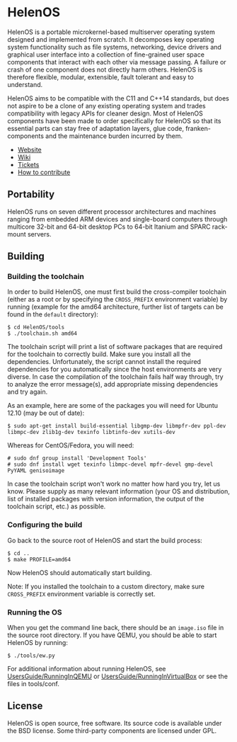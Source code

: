 # HelenOS

HelenOS is a portable microkernel-based multiserver operating
system designed and implemented from scratch. It decomposes key
operating system functionality such as file systems, networking,
device drivers and graphical user interface into a collection of
fine-grained user space components that interact with each other
via message passing. A failure or crash of one component does not
directly harm others. HelenOS is therefore flexible, modular,
extensible, fault tolerant and easy to understand.

HelenOS aims to be compatible with the C11 and C++14 standards, but does not
aspire to be a clone of any existing operating system and trades compatibility
with legacy APIs for cleaner design. Most of HelenOS components have been made
to order specifically for HelenOS so that its essential parts can stay free of
adaptation layers, glue code, franken-components and the maintenance burden
incurred by them.

* [Website](http://helenos.org)
* [Wiki](http://helenos.org/wiki)
* [Tickets](http://www.helenos.org/report/1)
* [How to contribute](http://www.helenos.org/wiki/HowToContribute)

## Portability

HelenOS runs on seven different processor architectures and machines ranging
from embedded ARM devices and single-board computers through multicore 32-bit
and 64-bit desktop PCs to 64-bit Itanium and SPARC rack-mount servers.

## Building

### Building the toolchain

In order to build HelenOS, one must first build the cross-compiler toolchain
(either as a root or by specifying the `CROSS_PREFIX` environment variable)
by running (example for the amd64 architecture, further list of targets can be
found in the `default` directory):

```
$ cd HelenOS/tools
$ ./toolchain.sh amd64
```

The toolchain script will print a list of software packages that are required
for the toolchain to correctly build. Make sure you install all the dependencies.
Unfortunately, the script cannot install the required dependencies for you automatically
since the host environments are very diverse. In case the compilation of the toolchain
fails half way through, try to analyze the error message(s), add appropriate missing
dependencies and try again.

As an example, here are some of the packages you will need for Ubuntu 12.10 (may be out of date):

```
$ sudo apt-get install build-essential libgmp-dev libmpfr-dev ppl-dev libmpc-dev zlib1g-dev texinfo libtinfo-dev xutils-dev
```

Whereas for CentOS/Fedora, you will need:

```
# sudo dnf group install 'Development Tools'
# sudo dnf install wget texinfo libmpc-devel mpfr-devel gmp-devel PyYAML genisoimage
```
In case the toolchain script won't work no matter how hard you try, let us know.
Please supply as many relevant information (your OS and distribution, list of
installed packages with version information, the output of the toolchain script, etc.) as
possible.

### Configuring the build

Go back to the source root of HelenOS and start the build process:

```
$ cd ..
$ make PROFILE=amd64
```

Now HelenOS should automatically start building.

Note: If you installed the toolchain to a custom directory, make sure `CROSS_PREFIX`
environment variable is correctly set.

### Running the OS

When you get the command line back, there should be an `image.iso` file in the source
root directory. If you have QEMU, you should be able to start HelenOS by running:

```
$ ./tools/ew.py
```

For additional information about running HelenOS, see
[UsersGuide/RunningInQEMU](http://www.helenos.org/wiki/UsersGuide/RunningInQEMU) or
[UsersGuide/RunningInVirtualBox](http://www.helenos.org/wiki/UsersGuide/RunningInVirtualBox) or
see the files in tools/conf.

## License

HelenOS is open source, free software. Its source code is available under
the BSD license. Some third-party components are licensed under GPL.
